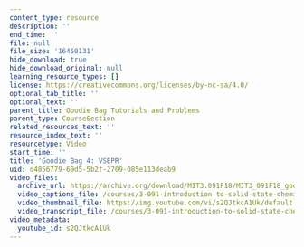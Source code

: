 ```yaml
---
content_type: resource
description: ''
end_time: ''
file: null
file_size: '16450131'
hide_download: true
hide_download_original: null
learning_resource_types: []
license: https://creativecommons.org/licenses/by-nc-sa/4.0/
optional_tab_title: ''
optional_text: ''
parent_title: Goodie Bag Tutorials and Problems
parent_type: CourseSection
related_resources_text: ''
resource_index_text: ''
resourcetype: Video
start_time: ''
title: 'Goodie Bag 4: VSEPR'
uid: d4856779-69d5-5b2f-2709-085e113deab9
video_files:
  archive_url: https://archive.org/download/MIT3.091F18/MIT3_091F18_goodie_bag_4_300k.mp4
  video_captions_file: /courses/3-091-introduction-to-solid-state-chemistry-fall-2018/s2QJtkcA1Uk_captions.webvtt
  video_thumbnail_file: https://img.youtube.com/vi/s2QJtkcA1Uk/default.jpg
  video_transcript_file: /courses/3-091-introduction-to-solid-state-chemistry-fall-2018/s2QJtkcA1Uk_transcript.pdf
video_metadata:
  youtube_id: s2QJtkcA1Uk
---
```

